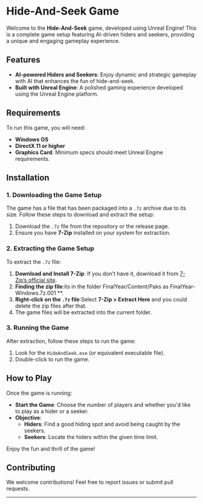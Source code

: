 # Hide-And-Seek Game

Welcome to the **Hide-And-Seek** game, developed using Unreal Engine! This is a complete game setup featuring AI-driven hiders and seekers, providing a unique and engaging gameplay experience.

## Features
- **AI-powered Hiders and Seekers**: Enjoy dynamic and strategic gameplay with AI that enhances the fun of hide-and-seek.
- **Built with Unreal Engine**: A polished gaming experience developed using the Unreal Engine platform.

## Requirements
To run this game, you will need:
- **Windows OS**
- **DirectX 11 or higher**
- **Graphics Card**: Minimum specs should meet Unreal Engine requirements.

## Installation

### 1. Downloading the Game Setup

The game has a file that has been packaged into a `.7z` archive due to its size. Follow these steps to download and extract the setup:

1. Download the `.7z` file from the repository or the release page.
2. Ensure you have **7-Zip** installed on your system for extraction.

### 2. Extracting the Game Setup

To extract the `.7z` file:

1. **Download and Install 7-Zip**: If you don’t have it, download it from [7-Zip’s official site](https://www.7-zip.org/).
2. **Finding the zip file**:its in the folder FinalYear/Content/Paks as FinalYear-Windows.7z.001 **.
3. **Right-click on the `.7z` file**:Select **7-Zip > Extract Here** and you could delete the zip files after that.
4. The game files will be extracted into the current folder.

### 3. Running the Game

After extraction, follow these steps to run the game:

1. Look for the `HideAndSeek.exe` (or equivalent executable file).
2. Double-click to run the game.

## How to Play

Once the game is running:
- **Start the Game**: Choose the number of players and whether you'd like to play as a hider or a seeker.
- **Objective**:
  - **Hiders**: Find a good hiding spot and avoid being caught by the seekers.
  - **Seekers**: Locate the hiders within the given time limit.

Enjoy the fun and thrill of the game!

## Contributing

We welcome contributions! Feel free to report issues or submit pull requests.

---
